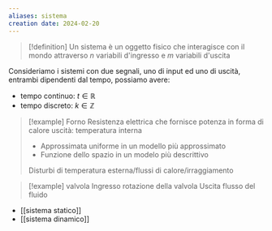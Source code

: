 ```yaml
---
aliases: sistema
creation date: 2024-02-20
---
```


> [!definition]
> Un sistema è un oggetto fisico che interagisce con il mondo attraverso $n$ variabili d'ingresso e $m$ variabili d'uscita


Consideriamo i sistemi con due segnali, uno di input ed uno di uscità, entrambi dipendenti dal tempo, possiamo avere:
- tempo continuo: $t \in \mathbb{R}$
- tempo discreto: $k \in \mathbb{Z}$

>[!example] Forno
>Resistenza elettrica che fornisce potenza in forma di calore
>uscità: temperatura interna
>- Approssimata uniforme in un modello più approssimato
>- Funzione dello spazio in un modelo più descrittivo
>
>Disturbi di temperatura esterna/flussi di calore/irraggiamento

>[!example] valvola
>Ingresso rotazione della valvola
>Uscita flusso del fluido

- [[sistema statico]]
- [[sistema dinamico]]